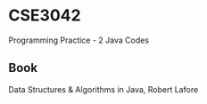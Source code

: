 # CSE3042
Programming Practice - 2 Java Codes

## Book
Data Structures & Algorithms in Java, Robert Lafore
